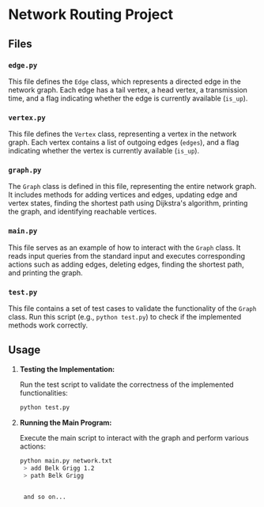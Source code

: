 # Network Routing Project

## Files

### `edge.py`

This file defines the `Edge` class, which represents a directed edge in the network graph. Each edge has a tail vertex, a head vertex, a transmission time, and a flag indicating whether the edge is currently available (`is_up`).

### `vertex.py`

This file defines the `Vertex` class, representing a vertex in the network graph. Each vertex contains a list of outgoing edges (`edges`), and a flag indicating whether the vertex is currently available (`is_up`).

### `graph.py`

The `Graph` class is defined in this file, representing the entire network graph. It includes methods for adding vertices and edges, updating edge and vertex states, finding the shortest path using Dijkstra's algorithm, printing the graph, and identifying reachable vertices.

### `main.py`

This file serves as an example of how to interact with the `Graph` class. It reads input queries from the standard input and executes corresponding actions such as adding edges, deleting edges, finding the shortest path, and printing the graph.

### `test.py`

This file contains a set of test cases to validate the functionality of the `Graph` class. Run this script (e.g., `python test.py`) to check if the implemented methods work correctly.

## Usage

1. **Testing the Implementation:**

   Run the test script to validate the correctness of the implemented functionalities:

   ```bash
   python test.py

2. **Running the Main Program:**

   Execute the main script to interact with the graph and perform various actions:

   ```bash
   python main.py network.txt
    > add Belk Grigg 1.2 
    > path Belk Grigg
    

    and so on...

